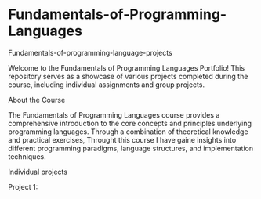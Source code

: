 # Fundamentals-of-Programming-Languages
Fundamentals-of-programming-language-projects

Welcome to the Fundamentals of Programming Languages Portfolio! This repository serves as a showcase of various projects completed during the course, including individual assignments and group projects.

About the Course

The Fundamentals of Programming Languages course provides a comprehensive introduction to the core concepts and principles underlying programming languages. Through a combination of theoretical knowledge and practical exercises, Throught this course I have gaine insights into different programming paradigms, language structures, and implementation techniques.

Individual projects

Project 1: 
